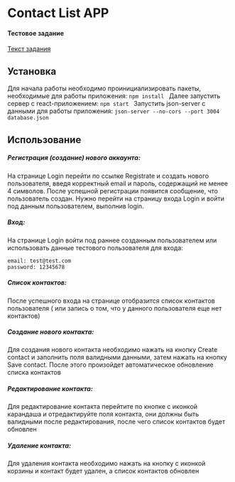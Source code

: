 # Contact List APP
#### Тестовое задание
[Текст задания](https://talantix.ru/ats/testTasks/6702815e227945caad189582446e2d91 "Текст задания")

## Установка
Для начала работы необходимо проинициализировать пакеты, необходимые для работы приложения: 
```npm install ```
Далее запустить сервер с react-приложением:
```npm start ```
Запустить json-server с данными для работы приложения:
```json-server --no-cors --port 3004 database.json```

## Использование
##### Регистрация (создание) нового аккаунта:
На странице Login перейти по ссылке Registrate и создать нового пользователя, 
введя корректный email и пароль, содержащий не менее 4 символов.
После успешной регистрации появится сообщение, что пользователь создан. Нужно перейти на страницу входа Login и войти под данным пользователем, выполнив login.

##### Вход:
На странице Login войти под раннее созданным пользователем или использовать данные тестового пользователя для входа:
```
email: test@test.com
password: 12345678
```

##### Список контактов:
После успешного входа на странице отобразится список контактов пользователя ( или запись о том, что у данного пользователя еще нет контактов)

##### Создание нового контакта:
Для создания нового контакта необходимо нажать на кнопку Create contact и заполнить поля валидными данными, затем нажать на кнопку Save contact.
После этого произойдет автоматическое обновление списка контактов

##### Редактирование контакта:
Для редактирование контакта перейтите по кнопке с иконкой карандаша и отредактируйте поля контакта, они должны быть валидными после редактирования,
после чего список контактов будет обновлен

##### Удаление контакта:
Для удаления контакта необходимо нажать на кнопку с иконкой корзины и контакт будет удален, а список контактов обновлен


